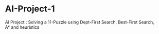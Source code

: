 # AI-Project-1
AI Project : Solving a 11-Puzzle using Dept-First Search, Best-First Search, A* and heuristics
